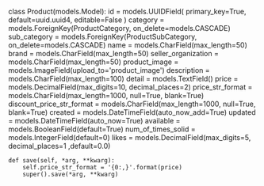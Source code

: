 


class Product(models.Model):
    id = models.UUIDField(
        primary_key=True,
        default=uuid.uuid4,
        editable=False
    )
    category = models.ForeignKey(ProductCategory, on_delete=models.CASCADE)
    sub_category = models.ForeignKey(ProductSubCategory, on_delete=models.CASCADE)
    name = models.CharField(max_length=50)
    brand = models.CharField(max_length=50)
    seller_organization = models.CharField(max_length=50)
    product_image = models.ImageField(upload_to='product_image')
    description = models.CharField(max_length=100)
    detail = models.TextField()
    price = models.DecimalField(max_digits=10, decimal_places=2)
    price_str_format = models.CharField(max_length=1000, null=True, blank=True)
    discount_price_str_format = models.CharField(max_length=1000, null=True, blank=True)
    created = models.DateTimeField(auto_now_add=True)
    updated = models.DateTimeField(auto_now=True)
    available = models.BooleanField(default=True)
    num_of_times_solid = models.IntegerField(default=0)
    likes = models.DecimalField(max_digits=5, decimal_places=1 ,default=0.0)


    def save(self, *arg, **kwarg):
        self.price_str_format = '{0:,}'.format(price)
        super().save(*arg, **kwarg)
